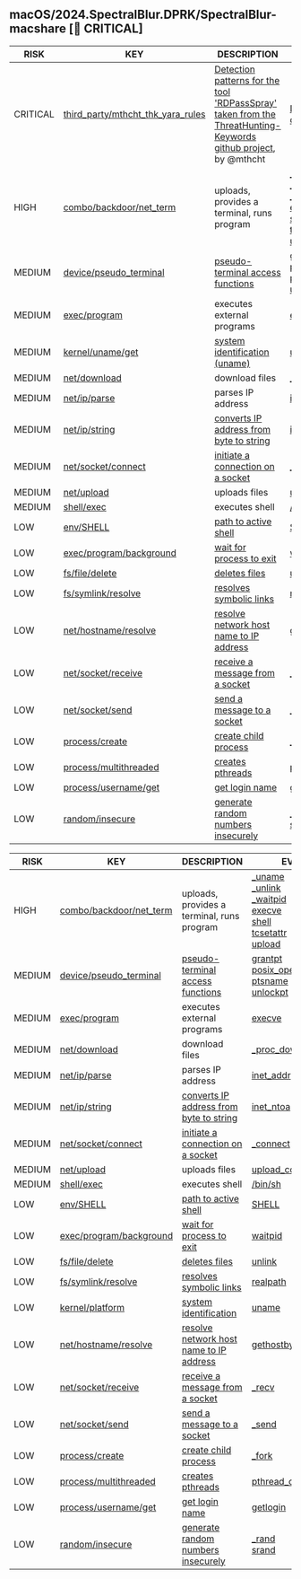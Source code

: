 ## macOS/2024.SpectralBlur.DPRK/SpectralBlur-macshare [🚨 CRITICAL]

|   RISK   |                                                                                   KEY                                                                                   |                                                                            DESCRIPTION                                                                             |                                                                                                                                                                                                           EVIDENCE                                                                                                                                                                                                           |
|----------|-------------------------------------------------------------------------------------------------------------------------------------------------------------------------|--------------------------------------------------------------------------------------------------------------------------------------------------------------------|------------------------------------------------------------------------------------------------------------------------------------------------------------------------------------------------------------------------------------------------------------------------------------------------------------------------------------------------------------------------------------------------------------------------------|
| CRITICAL | [third_party/mthcht_thk_yara_rules](https://github.com/chainguard-dev/bincapz/blob/main/rules/third_party/mthcht_thk_yara_rules.yar#RDPassSpray_offensive_tool_keyword) | [Detection patterns for the tool 'RDPassSpray' taken from the ThreatHunting-Keywords github project](https://github.com/mthcht/ThreatHunting-Keywords), by @mthcht | [D](https://github.com/search?q=D&type=code)<br>[d](https://github.com/search?q=d&type=code)                                                                                                                                                                                                                                                                                                                                 |
| HIGH     | [combo/backdoor/net_term](https://github.com/chainguard-dev/bincapz/blob/main/rules/combo/backdoor/net_term.yara#spectralblur_alike)                                    | uploads, provides a terminal, runs program                                                                                                                         | [_uname](https://github.com/search?q=_uname&type=code)<br>[_unlink](https://github.com/search?q=_unlink&type=code)<br>[_waitpid](https://github.com/search?q=_waitpid&type=code)<br>[execve](https://github.com/search?q=execve&type=code)<br>[shell](https://github.com/search?q=shell&type=code)<br>[tcsetattr](https://github.com/search?q=tcsetattr&type=code)<br>[upload](https://github.com/search?q=upload&type=code) |
| MEDIUM   | [device/pseudo_terminal](https://github.com/chainguard-dev/bincapz/blob/main/rules/device/pseudo_terminal.yara#pty)                                                     | [pseudo-terminal access functions](https://man7.org/linux/man-pages/man3/grantpt.3.html)                                                                           | [grantpt](https://github.com/search?q=grantpt&type=code)<br>[posix_openpt](https://github.com/search?q=posix_openpt&type=code)<br>[ptsname](https://github.com/search?q=ptsname&type=code)<br>[unlockpt](https://github.com/search?q=unlockpt&type=code)                                                                                                                                                                     |
| MEDIUM   | [exec/program](https://github.com/chainguard-dev/bincapz/blob/main/rules/exec/program.yara#execve)                                                                      | executes external programs                                                                                                                                         | [execve](https://github.com/search?q=execve&type=code)                                                                                                                                                                                                                                                                                                                                                                       |
| MEDIUM   | [kernel/uname/get](https://github.com/chainguard-dev/bincapz/blob/main/rules/kernel/uname-get.yara#uname)                                                               | [system identification (uname)](https://man7.org/linux/man-pages/man1/uname.1.html)                                                                                | [uname](https://github.com/search?q=uname&type=code)                                                                                                                                                                                                                                                                                                                                                                         |
| MEDIUM   | [net/download](https://github.com/chainguard-dev/bincapz/blob/main/rules/net/download.yara#download)                                                                    | download files                                                                                                                                                     | [_proc_download_content](https://github.com/search?q=_proc_download_content&type=code)                                                                                                                                                                                                                                                                                                                                       |
| MEDIUM   | [net/ip/parse](https://github.com/chainguard-dev/bincapz/blob/main/rules/net/ip-parse.yara#inet_addr)                                                                   | parses IP address                                                                                                                                                  | [inet_addr](https://github.com/search?q=inet_addr&type=code)                                                                                                                                                                                                                                                                                                                                                                 |
| MEDIUM   | [net/ip/string](https://github.com/chainguard-dev/bincapz/blob/main/rules/net/ip-string.yara#inet_ntoa)                                                                 | [converts IP address from byte to string](https://linux.die.net/man/3/inet_ntoa)                                                                                   | [inet_ntoa](https://github.com/search?q=inet_ntoa&type=code)                                                                                                                                                                                                                                                                                                                                                                 |
| MEDIUM   | [net/socket/connect](https://github.com/chainguard-dev/bincapz/blob/main/rules/net/socket-connect.yara#_connect)                                                        | [initiate a connection on a socket](https://linux.die.net/man/3/connect)                                                                                           | [_connect](https://github.com/search?q=_connect&type=code)                                                                                                                                                                                                                                                                                                                                                                   |
| MEDIUM   | [net/upload](https://github.com/chainguard-dev/bincapz/blob/main/rules/net/upload.yara#upload)                                                                          | uploads files                                                                                                                                                      | [upload](https://github.com/search?q=upload&type=code)                                                                                                                                                                                                                                                                                                                                                                       |
| MEDIUM   | [shell/exec](https://github.com/chainguard-dev/bincapz/blob/main/rules/shell/exec.yara#calls_shell)                                                                     | executes shell                                                                                                                                                     | [/bin/sh](https://github.com/search?q=%2Fbin%2Fsh&type=code)                                                                                                                                                                                                                                                                                                                                                                 |
| LOW      | [env/SHELL](https://github.com/chainguard-dev/bincapz/blob/main/rules/env/SHELL.yara#SHELL)                                                                             | [path to active shell](https://man.openbsd.org/login.1#ENVIRONMENT)                                                                                                | [SHELL](https://github.com/search?q=SHELL&type=code)                                                                                                                                                                                                                                                                                                                                                                         |
| LOW      | [exec/program/background](https://github.com/chainguard-dev/bincapz/blob/main/rules/exec/program-background.yara#waitpid)                                               | [wait for process to exit](https://linux.die.net/man/2/waitpid)                                                                                                    | [waitpid](https://github.com/search?q=waitpid&type=code)                                                                                                                                                                                                                                                                                                                                                                     |
| LOW      | [fs/file/delete](https://github.com/chainguard-dev/bincapz/blob/main/rules/fs/file-delete.yara#unlink)                                                                  | [deletes files](https://man7.org/linux/man-pages/man2/unlink.2.html)                                                                                               | [unlink](https://github.com/search?q=unlink&type=code)                                                                                                                                                                                                                                                                                                                                                                       |
| LOW      | [fs/symlink/resolve](https://github.com/chainguard-dev/bincapz/blob/main/rules/fs/symlink-resolve.yara#realpath)                                                        | [resolves symbolic links](https://man7.org/linux/man-pages/man3/realpath.3.html)                                                                                   | [realpath](https://github.com/search?q=realpath&type=code)                                                                                                                                                                                                                                                                                                                                                                   |
| LOW      | [net/hostname/resolve](https://github.com/chainguard-dev/bincapz/blob/main/rules/net/hostname-resolve.yara#gethostbyname)                                               | [resolve network host name to IP address](https://linux.die.net/man/3/gethostbyname)                                                                               | [gethostbyname](https://github.com/search?q=gethostbyname&type=code)                                                                                                                                                                                                                                                                                                                                                         |
| LOW      | [net/socket/receive](https://github.com/chainguard-dev/bincapz/blob/main/rules/net/socket-receive.yara#recvmsg)                                                         | [receive a message from a socket](https://linux.die.net/man/2/recvmsg)                                                                                             | [_recv](https://github.com/search?q=_recv&type=code)                                                                                                                                                                                                                                                                                                                                                                         |
| LOW      | [net/socket/send](https://github.com/chainguard-dev/bincapz/blob/main/rules/net/socket-send.yara#sendmsg)                                                               | [send a message to a socket](https://linux.die.net/man/2/sendmsg)                                                                                                  | [_send](https://github.com/search?q=_send&type=code)                                                                                                                                                                                                                                                                                                                                                                         |
| LOW      | [process/create](https://github.com/chainguard-dev/bincapz/blob/main/rules/process/create.yara#_fork)                                                                   | [create child process](https://man7.org/linux/man-pages/man2/fork.2.html)                                                                                          | [_fork](https://github.com/search?q=_fork&type=code)                                                                                                                                                                                                                                                                                                                                                                         |
| LOW      | [process/multithreaded](https://github.com/chainguard-dev/bincapz/blob/main/rules/process/multithreaded.yara#pthread_create)                                            | [creates pthreads](https://man7.org/linux/man-pages/man3/pthread_create.3.html)                                                                                    | [pthread_create](https://github.com/search?q=pthread_create&type=code)                                                                                                                                                                                                                                                                                                                                                       |
| LOW      | [process/username/get](https://github.com/chainguard-dev/bincapz/blob/main/rules/process/username-get.yara#getlogin)                                                    | [get login name](https://linux.die.net/man/3/getlogin)                                                                                                             | [getlogin](https://github.com/search?q=getlogin&type=code)                                                                                                                                                                                                                                                                                                                                                                   |
| LOW      | [random/insecure](https://github.com/chainguard-dev/bincapz/blob/main/rules/random/insecure.yara#bsd_rand)                                                              | [generate random numbers insecurely](https://man.openbsd.org/rand)                                                                                                 | [_rand](https://github.com/search?q=_rand&type=code)<br>[srand](https://github.com/search?q=srand&type=code)                                                                                                                                                                                                                                                                                                                 |

|  RISK  |                                                                 KEY                                                                  |                                       DESCRIPTION                                        |                                                                                                                                                                                                           EVIDENCE                                                                                                                                                                                                           |
|--------|--------------------------------------------------------------------------------------------------------------------------------------|------------------------------------------------------------------------------------------|------------------------------------------------------------------------------------------------------------------------------------------------------------------------------------------------------------------------------------------------------------------------------------------------------------------------------------------------------------------------------------------------------------------------------|
| HIGH   | [combo/backdoor/net_term](https://github.com/chainguard-dev/bincapz/blob/main/rules/combo/backdoor/net_term.yara#spectralblur_alike) | uploads, provides a terminal, runs program                                               | [_uname](https://github.com/search?q=_uname&type=code)<br>[_unlink](https://github.com/search?q=_unlink&type=code)<br>[_waitpid](https://github.com/search?q=_waitpid&type=code)<br>[execve](https://github.com/search?q=execve&type=code)<br>[shell](https://github.com/search?q=shell&type=code)<br>[tcsetattr](https://github.com/search?q=tcsetattr&type=code)<br>[upload](https://github.com/search?q=upload&type=code) |
| MEDIUM | [device/pseudo_terminal](https://github.com/chainguard-dev/bincapz/blob/main/rules/device/pseudo_terminal.yara#pty)                  | [pseudo-terminal access functions](https://man7.org/linux/man-pages/man3/grantpt.3.html) | [grantpt](https://github.com/search?q=grantpt&type=code)<br>[posix_openpt](https://github.com/search?q=posix_openpt&type=code)<br>[ptsname](https://github.com/search?q=ptsname&type=code)<br>[unlockpt](https://github.com/search?q=unlockpt&type=code)                                                                                                                                                                     |
| MEDIUM | [exec/program](https://github.com/chainguard-dev/bincapz/blob/main/rules/exec/program.yara#execve)                                   | executes external programs                                                               | [execve](https://github.com/search?q=execve&type=code)                                                                                                                                                                                                                                                                                                                                                                       |
| MEDIUM | [net/download](https://github.com/chainguard-dev/bincapz/blob/main/rules/net/download.yara#download)                                 | download files                                                                           | [_proc_download_content](https://github.com/search?q=_proc_download_content&type=code)                                                                                                                                                                                                                                                                                                                                       |
| MEDIUM | [net/ip/parse](https://github.com/chainguard-dev/bincapz/blob/main/rules/net/ip-parse.yara#inet_addr)                                | parses IP address                                                                        | [inet_addr](https://github.com/search?q=inet_addr&type=code)                                                                                                                                                                                                                                                                                                                                                                 |
| MEDIUM | [net/ip/string](https://github.com/chainguard-dev/bincapz/blob/main/rules/net/ip-string.yara#inet_ntoa)                              | [converts IP address from byte to string](https://linux.die.net/man/3/inet_ntoa)         | [inet_ntoa](https://github.com/search?q=inet_ntoa&type=code)                                                                                                                                                                                                                                                                                                                                                                 |
| MEDIUM | [net/socket/connect](https://github.com/chainguard-dev/bincapz/blob/main/rules/net/socket-connect.yara#_connect)                     | [initiate a connection on a socket](https://linux.die.net/man/3/connect)                 | [_connect](https://github.com/search?q=_connect&type=code)                                                                                                                                                                                                                                                                                                                                                                   |
| MEDIUM | [net/upload](https://github.com/chainguard-dev/bincapz/blob/main/rules/net/upload.yara#upload)                                       | uploads files                                                                            | [upload_content](https://github.com/search?q=upload_content&type=code)                                                                                                                                                                                                                                                                                                                                                       |
| MEDIUM | [shell/exec](https://github.com/chainguard-dev/bincapz/blob/main/rules/shell/exec.yara#calls_shell)                                  | executes shell                                                                           | [/bin/sh](https://github.com/search?q=%2Fbin%2Fsh&type=code)                                                                                                                                                                                                                                                                                                                                                                 |
| LOW    | [env/SHELL](https://github.com/chainguard-dev/bincapz/blob/main/rules/env/SHELL.yara#SHELL)                                          | [path to active shell](https://man.openbsd.org/login.1#ENVIRONMENT)                      | [SHELL](https://github.com/search?q=SHELL&type=code)                                                                                                                                                                                                                                                                                                                                                                         |
| LOW    | [exec/program/background](https://github.com/chainguard-dev/bincapz/blob/main/rules/exec/program-background.yara#waitpid)            | [wait for process to exit](https://linux.die.net/man/2/waitpid)                          | [waitpid](https://github.com/search?q=waitpid&type=code)                                                                                                                                                                                                                                                                                                                                                                     |
| LOW    | [fs/file/delete](https://github.com/chainguard-dev/bincapz/blob/main/rules/fs/file-delete.yara#unlink)                               | [deletes files](https://man7.org/linux/man-pages/man2/unlink.2.html)                     | [unlink](https://github.com/search?q=unlink&type=code)                                                                                                                                                                                                                                                                                                                                                                       |
| LOW    | [fs/symlink/resolve](https://github.com/chainguard-dev/bincapz/blob/main/rules/fs/symlink-resolve.yara#realpath)                     | [resolves symbolic links](https://man7.org/linux/man-pages/man3/realpath.3.html)         | [realpath](https://github.com/search?q=realpath&type=code)                                                                                                                                                                                                                                                                                                                                                                   |
| LOW    | [kernel/platform](https://github.com/chainguard-dev/bincapz/blob/main/rules/kernel/platform.yara#uname)                              | [system identification](https://man7.org/linux/man-pages/man1/uname.1.html)              | [uname](https://github.com/search?q=uname&type=code)                                                                                                                                                                                                                                                                                                                                                                         |
| LOW    | [net/hostname/resolve](https://github.com/chainguard-dev/bincapz/blob/main/rules/net/hostname-resolve.yara#gethostbyname)            | [resolve network host name to IP address](https://linux.die.net/man/3/gethostbyname)     | [gethostbyname](https://github.com/search?q=gethostbyname&type=code)                                                                                                                                                                                                                                                                                                                                                         |
| LOW    | [net/socket/receive](https://github.com/chainguard-dev/bincapz/blob/main/rules/net/socket-receive.yara#recvmsg)                      | [receive a message from a socket](https://linux.die.net/man/2/recvmsg)                   | [_recv](https://github.com/search?q=_recv&type=code)                                                                                                                                                                                                                                                                                                                                                                         |
| LOW    | [net/socket/send](https://github.com/chainguard-dev/bincapz/blob/main/rules/net/socket-send.yara#sendmsg)                            | [send a message to a socket](https://linux.die.net/man/2/sendmsg)                        | [_send](https://github.com/search?q=_send&type=code)                                                                                                                                                                                                                                                                                                                                                                         |
| LOW    | [process/create](https://github.com/chainguard-dev/bincapz/blob/main/rules/process/create.yara#_fork)                                | [create child process](https://man7.org/linux/man-pages/man2/fork.2.html)                | [_fork](https://github.com/search?q=_fork&type=code)                                                                                                                                                                                                                                                                                                                                                                         |
| LOW    | [process/multithreaded](https://github.com/chainguard-dev/bincapz/blob/main/rules/process/multithreaded.yara#pthread_create)         | [creates pthreads](https://man7.org/linux/man-pages/man3/pthread_create.3.html)          | [pthread_create](https://github.com/search?q=pthread_create&type=code)                                                                                                                                                                                                                                                                                                                                                       |
| LOW    | [process/username/get](https://github.com/chainguard-dev/bincapz/blob/main/rules/process/username-get.yara#getlogin)                 | [get login name](https://linux.die.net/man/3/getlogin)                                   | [getlogin](https://github.com/search?q=getlogin&type=code)                                                                                                                                                                                                                                                                                                                                                                   |
| LOW    | [random/insecure](https://github.com/chainguard-dev/bincapz/blob/main/rules/random/insecure.yara#bsd_rand)                           | [generate random numbers insecurely](https://man.openbsd.org/rand)                       | [_rand](https://github.com/search?q=_rand&type=code)<br>[srand](https://github.com/search?q=srand&type=code)                                                                                                                                                                                                                                                                                                                 |
